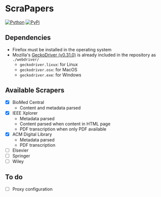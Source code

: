 # ScraPapers

[![Python](https://img.shields.io/static/v1?label=Python&message=3.10.5&color=yellow)](https://www.python.org/downloads/release/python-369/)
[![PyPi](https://img.shields.io/static/v1?label=PyPi&message=22.1.2&color=blue)](https://pypi.org/project/pip/21.2.4/)

## Dependencies

- Firefox must be installed in the operating system
- Mozilla's [GeckoDriver (v0.31.0)](https://github.com/mozilla/geckodriver/releases/tag/v0.31.0) is already included in the repository as `./webdriver/`
	- `geckodriver.lixux`: for Linux
	- `geckodriver.osx`: for MacOS
	- `geckodriver.exe`: for Windows

## Available Scrapers

- [x] BioMed Central
	- Content and metadata parsed
- [x] IEEE Xplorer
	- Metadata parsed
	- Content parsed when content in HTML page
	- PDF transcription when only PDF available
- [x] ACM Digital Library
	- Metadata parsed
	- PDF transcription
- [ ] Elsevier
- [ ] Springer
- [ ] Wiley

## To do

- [ ] Proxy configuration
